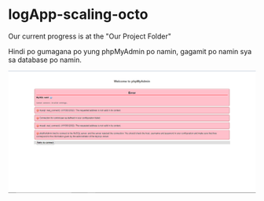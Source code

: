 # logApp-scaling-octo

Our current progress is at the "Our Project Folder"

Hindi po gumagana po yung phpMyAdmin po namin,
gagamit po namin sya sa database po namin.


 ![Access Denied](phpMyAdmin.png)
